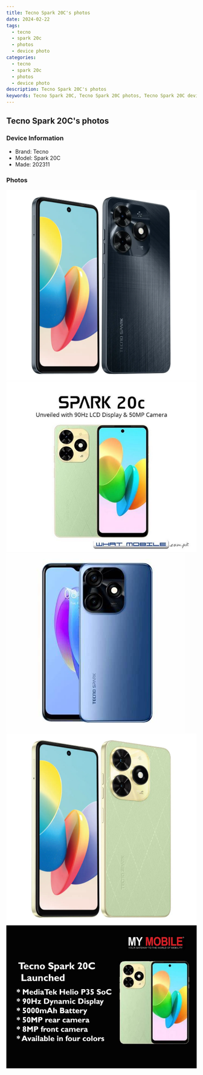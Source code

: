 ```yaml
---
title: Tecno Spark 20C's photos
date: 2024-02-22
tags: 
  - tecno
  - spark 20c
  - photos
  - device photo
categories: 
  - tecno
  - spark 20c
  - photos
  - device photo
description: Tecno Spark 20C's photos
keywords: Tecno Spark 20C, Tecno Spark 20C photos, Tecno Spark 20C device photo
---
```


## Tecno Spark 20C's photos

### Device Information

- Brand: Tecno
- Model: Spark 20C
- Made: 202311

### Photos

![/images/best-assets/devices/tecno/tecno-spark-20c/1.jpg](/images/best-assets/devices/tecno/tecno-spark-20c/1.jpg)
![/images/best-assets/devices/tecno/tecno-spark-20c/2.jpg](/images/best-assets/devices/tecno/tecno-spark-20c/2.jpg)
![/images/best-assets/devices/tecno/tecno-spark-20c/3.jpg](/images/best-assets/devices/tecno/tecno-spark-20c/3.jpg)
![/images/best-assets/devices/tecno/tecno-spark-20c/4.jpg](/images/best-assets/devices/tecno/tecno-spark-20c/4.jpg)
![/images/best-assets/devices/tecno/tecno-spark-20c/5.jpg](/images/best-assets/devices/tecno/tecno-spark-20c/5.jpg)
